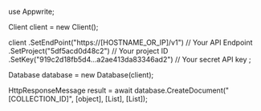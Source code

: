 use Appwrite;

Client client = new Client();

client
  .SetEndPoint("https://[HOSTNAME_OR_IP]/v1") // Your API Endpoint
  .SetProject("5df5acd0d48c2") // Your project ID
  .SetKey("919c2d18fb5d4...a2ae413da83346ad2") // Your secret API key
;

Database database = new Database(client);

HttpResponseMessage result = await database.CreateDocument("[COLLECTION_ID]", [object], [List<object>], [List<object>]);
